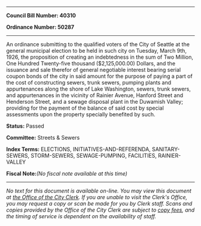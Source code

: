 

********

**Council Bill Number: 40310**
   
**Ordinance Number: 50287**
********

 An ordinance submitting to the qualified voters of the City of Seattle at the general municipal election to be held in such city on Tuesday, March 9th, 1926, the proposition of creating an indebtedness in the sum of Two Million, One Hundred Twenty-five thousand ($2,125,000.00) Dollars, and the issuance and sale therefor of general negotiable interest bearing serial coupon bonds of the city in said amount for the purpose of paying a part of the cost of constructing sewers, trunk sewers, pumping plants and appurtenances along the shore of Lake Washington, sewers, trunk sewers, and appurtenances in the vicinity of Rainier Avenue, Hanford Street and Henderson Street, and a sewage disposal plant in the Duwamish Valley; providing for the payment of the balance of said cost by special assessments upon the property specially benefited by such.

**Status:** Passed
   
   
**Committee:** Streets & Sewers
   
   
**Index Terms:** ELECTIONS, INITIATIVES-AND-REFERENDA, SANITARY-SEWERS, STORM-SEWERS, SEWAGE-PUMPING, FACILITIES, RAINIER-VALLEY

**Fiscal Note:**_(No fiscal note available at this time)_
********

_No text for this document is available on-line. You may view this document at [the Office of the City Clerk](http://www.seattle.gov/leg/clerk/contactUs.htm). If you are unable to visit the Clerk's Office, you may request a copy or scan be made for you by Clerk staff. Scans and copies provided by the Office of the City Clerk are subject to [copy fees](http://clerk.seattle.gov/~public/clerkfees.htm), and the timing of service is dependent on the availability of staff._

